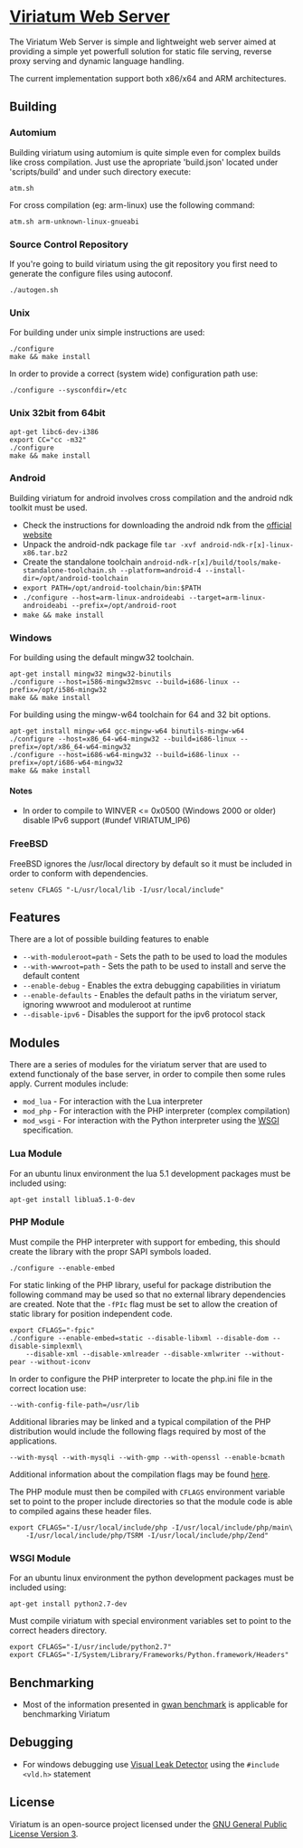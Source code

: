 # [Viriatum Web Server](http://viriatum.com)

The Viriatum Web Server is simple and lightweight web server aimed at providing a simple yet powerfull solution
for static file serving, reverse proxy serving and dynamic language handling.

The current implementation support both x86/x64 and ARM architectures.

## Building

### Automium

Building viriatum using automium is quite simple even for complex builds like cross compilation.
Just use the apropriate 'build.json' located under 'scripts/build' and under such directory execute:

    atm.sh

For cross compilation (eg: arm-linux) use the following command:

    atm.sh arm-unknown-linux-gnueabi

### Source Control Repository

If you're going to build viriatum using the git repository you first need to generate the configure
files using autoconf.

    ./autogen.sh

### Unix

For building under unix simple instructions are used:

    ./configure
    make && make install

In order to provide a correct (system wide) configuration path use:

    ./configure --sysconfdir=/etc

### Unix 32bit from 64bit

    apt-get libc6-dev-i386
    export CC="cc -m32"
    ./configure
    make && make install

### Android

Building viriatum for android involves cross compilation and the android ndk toolkit must be used.

* Check the instructions for downloading the android ndk from the [official website](http://developer.android.com/sdk/ndk/)
* Unpack the android-ndk package file `tar -xvf android-ndk-r[x]-linux-x86.tar.bz2`
* Create the standalone toolchain `android-ndk-r[x]/build/tools/make-standalone-toolchain.sh --platform=android-4 --install-dir=/opt/android-toolchain`
* `export PATH=/opt/android-toolchain/bin:$PATH`
* `./configure --host=arm-linux-androideabi --target=arm-linux-androideabi --prefix=/opt/android-root`
* `make && make install`

### Windows

For building using the default mingw32 toolchain.

    apt-get install mingw32 mingw32-binutils
    ./configure --host=i586-mingw32msvc --build=i686-linux --prefix=/opt/i586-mingw32
    make && make install

For building using the mingw-w64 toolchain for 64 and 32 bit options.

    apt-get install mingw-w64 gcc-mingw-w64 binutils-mingw-w64
    ./configure --host=x86_64-w64-mingw32 --build=i686-linux --prefix=/opt/x86_64-w64-mingw32
    ./configure --host=i686-w64-mingw32 --build=i686-linux --prefix=/opt/i686-w64-mingw32
    make && make install

#### Notes

* In order to compile to WINVER <= 0x0500 (Windows 2000 or older) disable IPv6 support (#undef VIRIATUM_IP6)
 
### FreeBSD

FreeBSD ignores the /usr/local directory by default so it must be included in order to conform with dependencies.

    setenv CFLAGS "-L/usr/local/lib -I/usr/local/include"
    
## Features

There are a lot of possible building features to enable

* `--with-moduleroot=path` - Sets the path to be used to load the modules
* `--with-wwwroot=path` - Sets the path to be used to install and serve the default content
* `--enable-debug` - Enables the extra debugging capabilities in viriatum
* `--enable-defaults` - Enables the default paths in the viriatum server, ignoring wwwroot and moduleroot at runtime
* `--disable-ipv6` - Disables the support for the ipv6 protocol stack

## Modules

There are a series of modules for the viriatum server that are used to extend functionaly
of the base server, in order to compile then some rules apply.
Current modules include:

* `mod_lua` - For interaction with the Lua interpreter
* `mod_php` - For interaction with the PHP interpreter (complex compilation)
* `mod_wsgi` - For interaction with the Python interpreter using the [WSGI](http://wsgi.org) specification.

### Lua Module

For an ubuntu linux environment the lua 5.1 development packages must be included using:

    apt-get install liblua5.1-0-dev

### PHP Module

Must compile the PHP interpreter with support for embeding, this should create the library with the propr SAPI
symbols loaded.

    ./configure --enable-embed

For static linking of the PHP library, useful for package distribution the following command may be used so
that no external library dependencies are created. Note that the `-fPIc` flag must be set to allow the creation
of static library for position independent code.

    export CFLAGS="-fpic"
    ./configure --enable-embed=static --disable-libxml --disable-dom --disable-simplexml\
        --disable-xml --disable-xmlreader --disable-xmlwriter --without-pear --without-iconv
        
In order to configure the PHP interpreter to locate the php.ini file in the correct location use:

    --with-config-file-path=/usr/lib

Additional libraries may be linked and a typical compilation of the PHP distribution would include the following
flags required by most of the applications.

    --with-mysql --with-mysqli --with-gmp --with-openssl --enable-bcmath

Additional information about the compilation flags may be found [here](http://php.net/manual/en/configure.about.php).

The PHP module must then be compiled with `CFLAGS` environment variable set to point to the proper include directories
so that the module code is able to compiled agains these header files.

    export CFLAGS="-I/usr/local/include/php -I/usr/local/include/php/main\
        -I/usr/local/include/php/TSRM -I/usr/local/include/php/Zend"

### WSGI Module

For an ubuntu linux environment the python development packages must be included using:

    apt-get install python2.7-dev

Must compile viriatum with special environment variables set to point to the correct headers directory.

    export CFLAGS="-I/usr/include/python2.7"
    export CFLAGS="-I/System/Library/Frameworks/Python.framework/Headers"

## Benchmarking

* Most of the information presented in [gwan benchmark](http://gwan.ch/en_apachebench_httperf.html) is applicable for benchmarking Viriatum

## Debugging

* For windows debugging use [Visual Leak Detector](http://vld.codeplex.com) using the `#include <vld.h>` statement

## License

Viriatum is an open-source project licensed under the [GNU General Public License Version 3](http://www.gnu.org/licenses/gpl.html).
